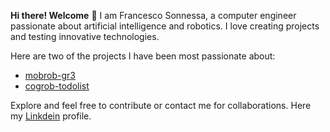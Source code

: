 **Hi there! Welcome** 👋
I am Francesco Sonnessa, a computer engineer passionate about artificial intelligence and robotics. I love creating projects and testing innovative technologies.

Here are two of the projects I have been most passionate about:
- [mobrob-gr3](https://github.com/S0nFra/mobrob-gr3)
- [cogrob-todolist](https://github.com/S0nFra/cogrob-todolist)

Explore and feel free to contribute or contact me for collaborations. Here my [Linkdein](https://www.linkedin.com/in/francesco-sonnessa-24885a199/) profile.
